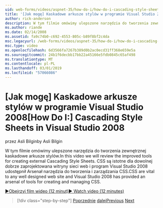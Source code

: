 ```yaml
---
uid: web-forms/videos/aspnet-35/how-do-i/how-do-i-cascading-style-sheets-in-visual-studio-2008
title: '[Jak mogę] Kaskadowe arkusze stylów w programie Visual Studio 2008 | Dokumentacja firmy Microsoft'
author: rick-anderson
description: W tym filmie omówimy ulepszone narzędzia do tworzenia zewnętrznej kaskadowe arkusze stylów. CSS są istotne dla dowolnego dobrze zaprojektowana witryny sieci web i program Visual Studio 2...
ms.author: riande
ms.date: 02/14/2008
ms.assetid: fa9c74b0-c692-4553-805c-b89f8bf2c4da
msc.legacyurl: /web-forms/videos/aspnet-35/how-do-i/how-do-i-cascading-style-sheets-in-visual-studio-2008
msc.type: video
ms.openlocfilehash: 6d3566fa7267b389d0b2ac0ecd31ff368e659e5a
ms.sourcegitcommit: 24b1f6decbb17bb22a45166e5fdb0845c65af498
ms.translationtype: MT
ms.contentlocale: pl-PL
ms.lasthandoff: 03/01/2019
ms.locfileid: "57066086"
---
```

<a name="how-do-i-cascading-style-sheets-in-visual-studio-2008"></a><span data-ttu-id="fc707-104">[Jak mogę] Kaskadowe arkusze stylów w programie Visual Studio 2008</span><span class="sxs-lookup"><span data-stu-id="fc707-104">[How Do I:] Cascading Style Sheets in Visual Studio 2008</span></span>
====================
<span data-ttu-id="fc707-105">przez Asli Bilgin</span><span class="sxs-lookup"><span data-stu-id="fc707-105">by Asli Bilgin</span></span>

<span data-ttu-id="fc707-106">W tym filmie omówimy ulepszone narzędzia do tworzenia zewnętrznej kaskadowe arkusze stylów.</span><span class="sxs-lookup"><span data-stu-id="fc707-106">In this video we will review the improved tools for creating external Cascading Style Sheets.</span></span> <span data-ttu-id="fc707-107">CSS są istotne dla dowolnej dobrze zaprojektowana witryny sieci web i program Visual Studio 2008 udostępnił Arsenał narzędzia do tworzenia i zarządzania CSS.</span><span class="sxs-lookup"><span data-stu-id="fc707-107">CSS are vital to any well designed web site and Visual Studio 2008 has provided an arsenal of tools for creating and managing CSS.</span></span>

[<span data-ttu-id="fc707-108">&#9654;Obejrzyj film wideo (12 minut)</span><span class="sxs-lookup"><span data-stu-id="fc707-108">&#9654; Watch video (12 minutes)</span></span>](https://channel9.msdn.com/Blogs/ASP-NET-Site-Videos/how-do-i-cascading-style-sheets-in-visual-studio-2008)

> [!div class="step-by-step"]
> <span data-ttu-id="fc707-109">[Poprzednie](how-do-i-create-nested-master-page-in-visual-studio-2008.md)
> [dalej](how-do-i-working-with-visual-studio-2008-net-framework.md)</span><span class="sxs-lookup"><span data-stu-id="fc707-109">[Previous](how-do-i-create-nested-master-page-in-visual-studio-2008.md)
[Next](how-do-i-working-with-visual-studio-2008-net-framework.md)</span></span>
